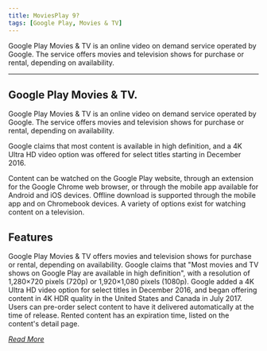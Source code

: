 ```yaml
---
title: MoviesPlay 9?
tags: [Google Play, Movies & TV]
---
```


Google Play Movies & TV is an online video on demand service operated by Google. The service offers movies and television shows for purchase or rental, depending on availability.

---

## Google Play Movies & TV.
Google Play Movies & TV is an online video on demand service operated by Google. The service offers movies and television shows for purchase or rental, depending on availability.

Google claims that most content is available in high definition, and a 4K Ultra HD video option was offered for select titles starting in December 2016.

Content can be watched on the Google Play website, through an extension for the Google Chrome web browser, or through the mobile app available for Android and iOS devices. Offline download is supported through the mobile app and on Chromebook devices. A variety of options exist for watching content on a television.

## Features
Google Play Movies & TV offers movies and television shows for purchase or rental, depending on availability. Google claims that "Most movies and TV shows on Google Play are available in high definition", with a resolution of 1,280×720 pixels (720p) or 1,920×1,080 pixels (1080p). Google added a 4K Ultra HD video option for select titles in December 2016, and began offering content in 4K HDR quality in the United States and Canada in July 2017. Users can pre-order select content to have it delivered automatically at the time of release. Rented content has an expiration time, listed on the content's detail page.

<footer><cite><a href="https://en.wikipedia.org/wiki/Google_Play_Movies_%26_TV">Read More</a></cite></footer>

